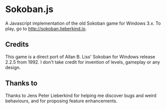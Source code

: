 # Sokoban.js

A Javascript implementation of the old Sokoban game for Windows 3.x. To
play, go to http://sokoban.lieberkind.io.

## Credits
This game is a direct port of Allan B. Liss' Sokoban for Windows release 2.2.5
from 1992. I don't take credit for invention of levels, gameplay or any design.

## Thanks to
Thanks to Jens Peter Lieberkind for helping me discover bugs and weird behaviours, and for proposing feature enhancements.
